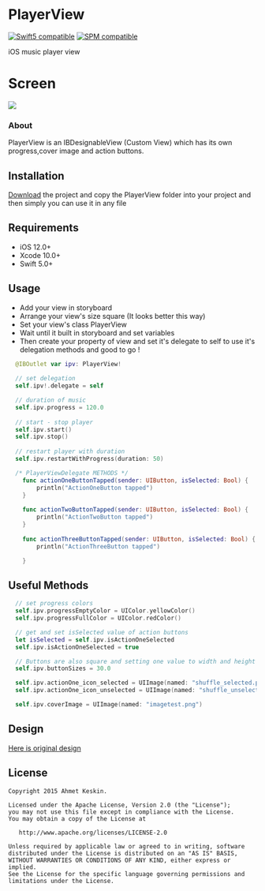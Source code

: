 # PlayerView


[![Swift5 compatible][Swift5Badge]][Swift5Link]
[![SPM compatible][SPMBadge]][SPMLink]

[Swift5Badge]: https://img.shields.io/badge/swift-5-orange.svg?style=flat
[Swift5Link]: https://developer.apple.com/swift/

[SPMBadge]: https://img.shields.io/badge/SPM-compatible-brightgreen.svg
[SPMLink]: https://github.com/apple/swift-package-manager


iOS music player view

# Screen

<img src="https://github.com/SoundcloudUnofficialApp/PlayerView/blob/master/PlayerView/Example/PlayerViewExample/Screen.png"/>

### About
PlayerView is an IBDesignableView (Custom View) which has its own progress,cover image and action buttons.


## Installation
  [Download](https://github.com/AhmettKeskin/PlayerView/archive/master.zip) the project and copy the PlayerView folder into your project and then simply you can use it in any file

## Requirements

- iOS 12.0+
- Xcode 10.0+
- Swift 5.0+


## Usage
- Add your view in storyboard
- Arrange your view's size square (It looks better this way)
- Set your view's class PlayerView
- Wait until it built in storyboard and set variables
- Then create your property of view and set it's delegate to self to use it's delegation methods and good to go !

``` swift
  @IBOutlet var ipv: PlayerView!
  
  // set delegation
  self.ipv!.delegate = self

  // duration of music
  self.ipv.progress = 120.0
  
  // start - stop player
  self.ipv.start()
  self.ipv.stop()
  
  // restart player with duration
  self.ipv.restartWithProgress(duration: 50)

  /* PlayerViewDelegate METHODS */
    func actionOneButtonTapped(sender: UIButton, isSelected: Bool) {
        println("ActionOneButton tapped")
    }
    
    func actionTwoButtonTapped(sender: UIButton, isSelected: Bool) {
        println("ActionTwoButton tapped")
    }
    
    func actionThreeButtonTapped(sender: UIButton, isSelected: Bool) {
        println("ActionThreeButton tapped")

    }

```

## Useful Methods

``` swift
  // set progress colors
  self.ipv.progressEmptyColor = UIColor.yellowColor()
  self.ipv.progressFullColor = UIColor.redColor()

```
``` swift
  // get and set isSelected value of action buttons
  let isSelected = self.ipv.isActionOneSelected
  self.ipv.isActionOneSelected = true
```
```swift
  // Buttons are also square and setting one value to width and height is enough. And also you can set action button's images
  self.ipv.buttonSizes = 30.0

  self.ipv.actionOne_icon_selected = UIImage(named: "shuffle_selected.png")
  self.ipv.actionOne_icon_unselected = UIImage(named: "shuffle_unselected.png")

  self.ipv.coverImage = UIImage(named: "imagetest.png")

```


## Design

[Here is original design](https://www.pinterest.com/pin/400187116866664878/)

License
--------


    Copyright 2015 Ahmet Keskin.

    Licensed under the Apache License, Version 2.0 (the "License");
    you may not use this file except in compliance with the License.
    You may obtain a copy of the License at

       http://www.apache.org/licenses/LICENSE-2.0

    Unless required by applicable law or agreed to in writing, software
    distributed under the License is distributed on an "AS IS" BASIS,
    WITHOUT WARRANTIES OR CONDITIONS OF ANY KIND, either express or implied.
    See the License for the specific language governing permissions and
    limitations under the License.

